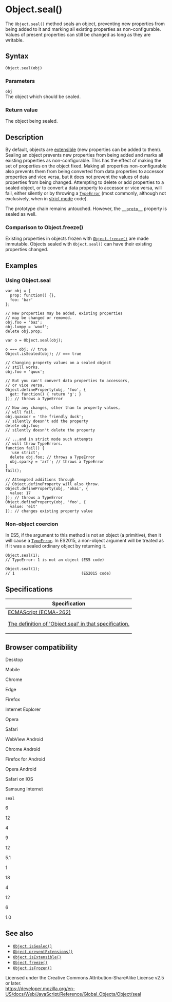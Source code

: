 # Object.seal()

The `Object.seal()` method seals an object, preventing new properties from being added to it and marking all existing properties as non-configurable. Values of present properties can still be changed as long as they are writable.

## Syntax

    Object.seal(obj)

### Parameters

`obj`  
The object which should be sealed.

### Return value

The object being sealed.

## Description

By default, objects are [extensible](isextensible) (new properties can be added to them). Sealing an object prevents new properties from being added and marks all existing properties as non-configurable. This has the effect of making the set of properties on the object fixed. Making all properties non-configurable also prevents them from being converted from data properties to accessor properties and vice versa, but it does not prevent the values of data properties from being changed. Attempting to delete or add properties to a sealed object, or to convert a data property to accessor or vice versa, will fail, either silently or by throwing a [`TypeError`](../typeerror) (most commonly, although not exclusively, when in [strict mode](../../strict_mode) code).

The prototype chain remains untouched. However, the [`__proto__`](proto) property is sealed as well.

### Comparison to Object.freeze()

Existing properties in objects frozen with [`Object.freeze()`](freeze) are made immutable. Objects sealed with `Object.seal()` can have their existing properties changed.

## Examples

### Using Object.seal

    var obj = {
      prop: function() {},
      foo: 'bar'
    };

    // New properties may be added, existing properties
    // may be changed or removed.
    obj.foo = 'baz';
    obj.lumpy = 'woof';
    delete obj.prop;

    var o = Object.seal(obj);

    o === obj; // true
    Object.isSealed(obj); // === true

    // Changing property values on a sealed object
    // still works.
    obj.foo = 'quux';

    // But you can't convert data properties to accessors,
    // or vice versa.
    Object.defineProperty(obj, 'foo', {
      get: function() { return 'g'; }
    }); // throws a TypeError

    // Now any changes, other than to property values,
    // will fail.
    obj.quaxxor = 'the friendly duck';
    // silently doesn't add the property
    delete obj.foo;
    // silently doesn't delete the property

    // ...and in strict mode such attempts
    // will throw TypeErrors.
    function fail() {
      'use strict';
      delete obj.foo; // throws a TypeError
      obj.sparky = 'arf'; // throws a TypeError
    }
    fail();

    // Attempted additions through
    // Object.defineProperty will also throw.
    Object.defineProperty(obj, 'ohai', {
      value: 17
    }); // throws a TypeError
    Object.defineProperty(obj, 'foo', {
      value: 'eit'
    }); // changes existing property value

### Non-object coercion

In ES5, if the argument to this method is not an object (a primitive), then it will cause a [`TypeError`](../typeerror). In ES2015, a non-object argument will be treated as if it was a sealed ordinary object by returning it.

    Object.seal(1);
    // TypeError: 1 is not an object (ES5 code)

    Object.seal(1);
    // 1                             (ES2015 code)

## Specifications

<table><thead><tr class="header"><th>Specification</th></tr></thead><tbody><tr class="odd"><td><a href="https://tc39.es/ecma262/#sec-object.seal">ECMAScript (ECMA-262) 
<br/>

<span class="small">The definition of 'Object.seal' in that specification.</span></a></td></tr></tbody></table>

## Browser compatibility

Desktop

Mobile

Chrome

Edge

Firefox

Internet Explorer

Opera

Safari

WebView Android

Chrome Android

Firefox for Android

Opera Android

Safari on IOS

Samsung Internet

`seal`

6

12

4

9

12

5.1

1

18

4

12

6

1.0

## See also

-   [`Object.isSealed()`](issealed)
-   [`Object.preventExtensions()`](preventextensions)
-   [`Object.isExtensible()`](isextensible)
-   [`Object.freeze()`](freeze)
-   [`Object.isFrozen()`](isfrozen)

 
Licensed under the Creative Commons Attribution-ShareAlike License v2.5 or later.  
<a href="https://developer.mozilla.org/en-US/docs/Web/JavaScript/Reference/Global_Objects/Object/seal" class="_attribution-link">https://developer.mozilla.org/en-US/docs/Web/JavaScript/Reference/Global_Objects/Object/seal</a>
